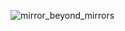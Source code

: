 
![mirror_beyond_mirrors](https://github.com/user-attachments/assets/311d2089-1f3c-4431-8733-dfe82c5ddc9c)

